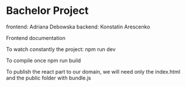# Bachelor Project 
 frontend: Adriana Debowska
 backend: Konstatin Arescenko

 Frontend documentation

 To watch constantly the project:
 npm run dev

 To compile once
 npm run build

 To publish the react part to our domain, we will need only the index.html and the public folder with bundle.js

